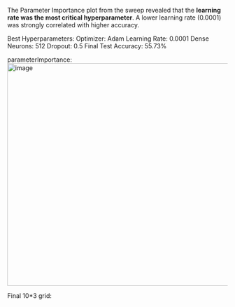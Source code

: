 The Parameter Importance plot from the sweep revealed that the **learning rate was the most critical hyperparameter**. A lower learning rate (0.0001) was strongly correlated with higher accuracy.

Best Hyperparameters:
    Optimizer: Adam
    Learning Rate: 0.0001
    Dense Neurons: 512
    Dropout: 0.5
    Final Test Accuracy: 55.73%

parameterImportance:
<img width="722" height="508" alt="image" src="https://github.com/user-attachments/assets/dce49bd4-c946-442d-bff3-628985f530a1" />


Final 10*3 grid:
